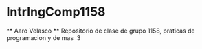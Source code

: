 # IntrIngComp1158
** Aaro Velasco **
Repositorio de clase de grupo 1158, praticas de programacion y de mas :3
